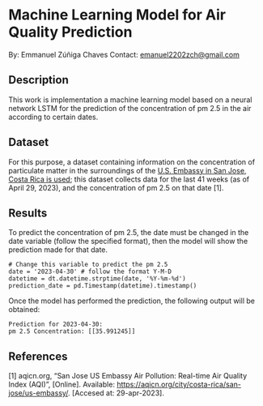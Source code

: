 # Machine Learning Model for Air Quality Prediction

By: Emmanuel Zúñiga Chaves
Contact: emanuel2202zch@gmail.com

## Description
This work is implementation a machine learning model based on a neural network LSTM for the prediction of the concentration of pm 2.5 in the air according to certain dates.

## Dataset
For this purpose, a dataset containing information on the concentration of particulate matter in the surroundings of the [U.S. Embassy in San Jose, Costa Rica is used](https://aqicn.org/city/costa-rica/san-jose/us-embassy/); this dataset collects data for the last 41 weeks (as of April 29, 2023), and the concentration of pm 2.5 on that date [1].

## Results
To predict the concentration of pm 2.5, the date must be changed in the date variable (follow the specified format), then the model will show the prediction made for that date.
```
# Change this variable to predict the pm 2.5
date = '2023-04-30' # follow the format Y-M-D
datetime = dt.datetime.strptime(date, '%Y-%m-%d')
prediction_date = pd.Timestamp(datetime).timestamp()
```

Once the model has performed the prediction, the following output will be obtained:

```
Prediction for 2023-04-30:
pm 2.5 Concentration: [[35.991245]]
```

## References

[1] aqicn.org, “San Jose US Embassy Air Pollution: Real-time Air Quality Index (AQI)”, [Online]. Available: https://aqicn.org/city/costa-rica/san-jose/us-embassy/. [Accesed at: 29-apr-2023].